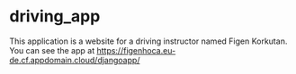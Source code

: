 # driving_app

This application is a website for a driving instructor named Figen Korkutan.
You can see the app at https://figenhoca.eu-de.cf.appdomain.cloud/djangoapp/

